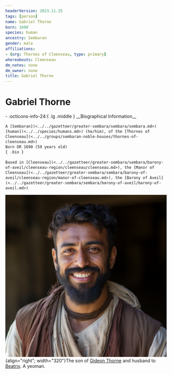 ```yaml
---
headerVersion: 2023.11.25
tags: [person]
name: Gabriel Thorne
born: 1690
species: human
ancestry: Sembaran
gender: male
affiliations:
- {org: Thornes of Cleenseau, type: primary}
whereabouts: Cleenseau
dm_notes: none
dm_owner: none
title: Gabriel Thorne
---
```

# Gabriel Thorne
<div class="grid cards ext-narrow-margin ext-one-column" markdown>
- :octicons-info-24:{ .lg .middle } __Biographical Information__

    A [Sembaran](<../../gazetteer/greater-sembara/sembara/sembara.md>) [human](<../../species/humans.md>) (he/him), of the [Thornes of Cleenseau](<../../groups/sembaran-noble-houses/thornes-of-cleenseau.md>)  
    Born DR 1690 (59 years old)  
    { .bio }

    Based in [Cleenseau](<../../gazetteer/greater-sembara/sembara/barony-of-aveil/cleenseau-region/cleenseau/cleenseau.md>), the [Manor of Cleenseau](<../../gazetteer/greater-sembara/sembara/barony-of-aveil/cleenseau-region/manor-of-cleenseau.md>), the [Barony of Aveil](<../../gazetteer/greater-sembara/sembara/barony-of-aveil/barony-of-aveil.md>)
</div>


![Gabriel Thorne](../../assets/gabriel-thorne.png){align="right"; width="320"}The son of [Gideon Thorne](<./gideon-thorne.md>) and husband to [Beatrix](<./beatrix-thorne.md>). A yeoman.

